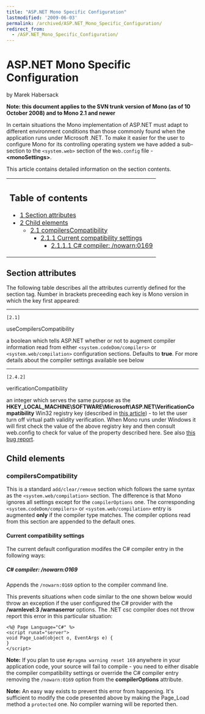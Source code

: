 ```yaml
---
title: "ASP.NET Mono Specific Configuration"
lastmodified: '2009-06-03'
permalink: /archived/ASP.NET_Mono_Specific_Configuration/
redirect_from:
  - /ASP.NET_Mono_Specific_Configuration/
---
```


ASP.NET Mono Specific Configuration
===================================

by Marek Habersack

**Note: this document applies to the SVN trunk version of Mono (as of 10 October 2008) and to Mono 2.1 and newer**

In certain situations the Mono implementation of ASP.NET must adapt to different environment conditions than those commonly found when the application runs under Microsoft .NET. To make it easier for the user to configure Mono for its controlling operating system we have added a sub-section to the `<system.web>` section of the `Web.config` file - **\<monoSettings\>**.

This article contains detailed information on the section contents.

<table>
<col width="100%" />
<tbody>
<tr class="odd">
<td align="left"><h2>Table of contents</h2>
<ul>
<li><a href="#section-attributes">1 Section attributes</a></li>
<li><a href="#child-elements">2 Child elements</a>
<ul>
<li><a href="#compilerscompatibility">2.1 compilersCompatibility</a>
<ul>
<li><a href="#current-compatibility-settings">2.1.1 Current compatibility settings</a>
<ul>
<li><a href="#c-compiler-nowarn0169">2.1.1.1 C# compiler: /nowarn:0169</a></li>
</ul></li>
</ul></li>
</ul></li>
</ul></td>
</tr>
</tbody>
</table>

Section attributes
------------------

The following table describes all the attributes currently defined for the section tag. Number in brackets preceeding each key is Mono version in which the key first appeared:

****

``` nowiki
[2.1]
```

useCompilersCompatibility 

a boolean which tells ASP.NET whether or not to augment compiler information read from either `<system.codeDom/compilers>` or `<system.web/compilation>` configuration sections. Defaults to **true**. For more details about the compiler settings available see below

****

``` nowiki
[2.4.2]
```

verificationCompatibility 

an integer which serves the same purpose as the **HKEY\_LOCAL\_MACHINE\\SOFTWARE\\Microsoft\\ASP.NET\\VerificationCompatibility** Win32 registry key (described in [this article](http://support.microsoft.com/kb/932552)) - to let the user turn off virtual path validity verification. When Mono runs under Windows it will first check the value of the above registry key and then consult web.config to check for value of the property described here. See also [this bug report](https://bugzilla.novell.com/show_bug.cgi?id=509163).

Child elements
--------------

### compilersCompatibility

This is a standard `add/clear/remove` section which follows the same syntax as the `<system.web/compilation>` section. The difference is that Mono ignores all settings except for the `compilerOptions` one. The corresponding `<system.codeDom/compilers>` or `<system.web/compilation>` entry is augmented **only** if the compiler type matches. The compiler options read from this section are appended to the default ones.

#### Current compatibility settings

The current default configuration modifes the C\# compiler entry in the following ways:

##### C\# compiler: /nowarn:0169

Appends the `/nowarn:0169` option to the compiler command line.

This prevents situations when code similar to the one shown below would throw an exception if the user configured the C\# provider with the **/warnlevel:3 /warnaserror** options. The .NET csc compiler does not throw report this error in this particular situation:

    <%@ Page Language="C#" %>
    <script runat="server">
    void Page_Load(object o, EventArgs e) {
    }
    </script>

**Note:** If you plan to use `#pragma warning reset 169` anywhere in your application code, your source will fail to compile - you need to either disable the compiler compatibility settings or override the C\# compiler entry removing the `/nowarn:0169` option from the **compilerOptions** attribute.

**Note:** An easy way exists to prevent this error from happening. It's sufficient to modify the code presented above by making the Page\_Load method a `protected` one. No compiler warning will be reported then.

